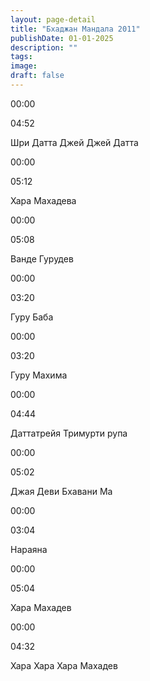```yaml
---
layout: page-detail
title: "Бхаджан Мандала 2011"
publishDate: 01-01-2025
description: ""
tags:
image:
draft: false
---
```


00:00 

04:52 

Шри Датта Джей Джей Датта

00:00 

05:12 

Хара Махадева

00:00 

05:08 

Ванде Гурудев

00:00 

03:20 

Гуру Баба

00:00 

03:20 

Гуру Махима

00:00 

04:44 

Даттатрейя Тримурти рупа

00:00 

05:02 

Джая Деви Бхавани Ма

00:00 

03:04 

Нараяна

00:00 

05:04 

Хара Махадев

00:00 

04:32 

Хара Хара Хара Махадев

  
